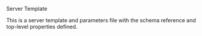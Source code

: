 Server Template

This is a server template and parameters file with the schema reference and top-level properties defined.

